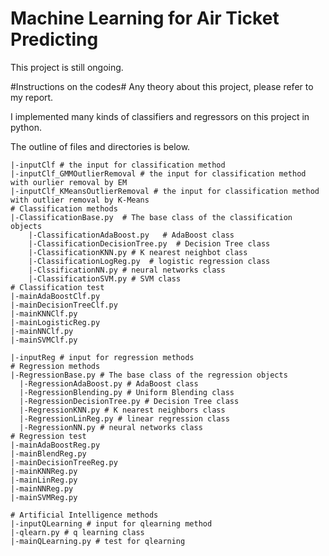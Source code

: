 # Machine Learning for Air Ticket Predicting
This project is still ongoing.

#Instructions on the codes#
Any theory about this project, please refer to my report.

I implemented many kinds of classifiers and regressors on this project in python. 

The outline of files and directories is below.

```
|-inputClf # the input for classification method
|-inputClf_GMMOutlierRemoval # the input for classification method with ourlier removal by EM
|-inputClf_KMeansOutlierRemoval # the input for classification method with outlier removal by K-Means
# Classification methods
|-ClassificationBase.py  # The base class of the classification objects
	|-ClassificationAdaBoost.py   # AdaBoost class  
	|-ClassificationDecisionTree.py  # Decision Tree class
	|-ClassificationKNN.py # K nearest neighbot class
	|-ClassificationLogReg.py  # logistic regression class
	|-ClssificationNN.py # neural networks class
	|-ClassificationSVM.py # SVM class
# Classification test 
|-mainAdaBoostClf.py
|-mainDecisionTreeClf.py
|-mainKNNClf.py
|-mainLogisticReg.py
|-mainNNClf.py
|-mainSVMClf.py
  
|-inputReg # input for regression methods
# Regression methods
|-RegressionBase.py # The base class of the regression objects
  |-RegressionAdaBoost.py # AdaBoost class
  |-RegressionBlending.py # Uniform Blending class
  |-RegressionDecisionTree.py # Decision Tree class
  |-RegressionKNN.py # K nearest neighbors class
  |-RegressionLinReg.py # linear regression class
  |-RegressionNN.py # neural networks class
# Regression test
|-mainAdaBoostReg.py
|-mainBlendReg.py
|-mainDecisionTreeReg.py
|-mainKNNReg.py
|-mainLinReg.py
|-mainNNReg.py
|-mainSVMReg.py

# Artificial Intelligence methods
|-inputQLearning # input for qlearning method
|-qlearn.py # q learning class
|-mainQLearning.py # test for qlearning

```
